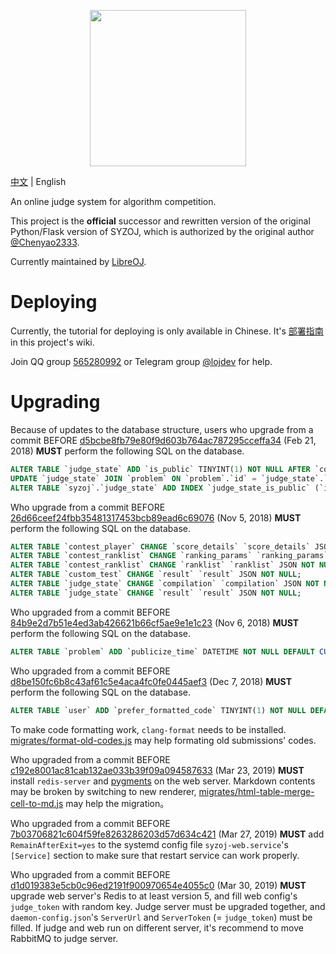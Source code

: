 <p align="center"><img src="static/self/syzoj.svg" width="250"></p>

[中文](README.md) | English

An online judge system for algorithm competition.

This project is the **official** successor and rewritten version of the original Python/Flask version of SYZOJ, which is authorized by the original author [@Chenyao2333](https://github.com/Chenyao2333).

Currently maintained by [LibreOJ](https://loj.ac).

# Deploying
Currently, the tutorial for deploying is only available in Chinese. It's [部署指南](https://github.com/syzoj/syzoj/wiki/%E9%83%A8%E7%BD%B2%E6%8C%87%E5%8D%97) in this project's wiki.

Join QQ group [565280992](https://jq.qq.com/?_wv=1027&k=5JQZWwd) or Telegram group [@lojdev](https://t.me/lojdev) for help.

# Upgrading
Because of updates to the database structure, users who upgrade from a commit BEFORE [d5bcbe8fb79e80f9d603b764ac787295cceffa34](https://github.com/syzoj/syzoj/commit/d5bcbe8fb79e80f9d603b764ac787295cceffa34) (Feb 21, 2018) **MUST** perform the following SQL on the database.

```sql
ALTER TABLE `judge_state` ADD `is_public` TINYINT(1) NOT NULL AFTER `compilation`;
UPDATE `judge_state` JOIN `problem` ON `problem`.`id` = `judge_state`.`problem_id` SET `judge_state`.`is_public` = `problem`.`is_public`;
ALTER TABLE `syzoj`.`judge_state` ADD INDEX `judge_state_is_public` (`id`, `is_public`, `type_info`, `type`);
```

Who upgrade from a commit BEFORE [26d66ceef24fbb35481317453bcb89ead6c69076](https://github.com/syzoj/syzoj/commit/26d66ceef24fbb35481317453bcb89ead6c69076) (Nov 5, 2018) **MUST** perform the following SQL on the database.

```sql
ALTER TABLE `contest_player` CHANGE `score_details` `score_details` JSON NOT NULL;
ALTER TABLE `contest_ranklist` CHANGE `ranking_params` `ranking_params` JSON NOT NULL;
ALTER TABLE `contest_ranklist` CHANGE `ranklist` `ranklist` JSON NOT NULL;
ALTER TABLE `custom_test` CHANGE `result` `result` JSON NOT NULL;
ALTER TABLE `judge_state` CHANGE `compilation` `compilation` JSON NOT NULL;
ALTER TABLE `judge_state` CHANGE `result` `result` JSON NOT NULL;
```

Who upgraded from a commit BEFORE [84b9e2d7b51e4ed3ab426621b66cf5ae9e1e1c23](https://github.com/syzoj/syzoj/commit/84b9e2d7b51e4ed3ab426621b66cf5ae9e1e1c23) (Nov 6, 2018) **MUST** perform the following SQL on the database.

```sql
ALTER TABLE `problem` ADD `publicize_time` DATETIME NOT NULL DEFAULT CURRENT_TIMESTAMP AFTER `type`;
```

Who upgraded from a commit BEFORE [d8be150fc6b8c43af61c5e4aca4fc0fe0445aef3](https://github.com/syzoj/syzoj/commit/d8be150fc6b8c43af61c5e4aca4fc0fe0445aef3) (Dec 7, 2018) **MUST** perform the following SQL on the database.

```sql
ALTER TABLE `user` ADD `prefer_formatted_code` TINYINT(1) NOT NULL DEFAULT 1 AFTER `public_email`;
```

To make code formatting work, `clang-format` needs to be installed. [migrates/format-old-codes.js](migrates/format-old-codes.js) may help formating old submissions' codes.

Who upgraded from a commit BEFORE [c192e8001ac81cab132ae033b39f09a094587633](https://github.com/syzoj/syzoj/commit/c192e8001ac81cab132ae033b39f09a094587633) (Mar 23, 2019) **MUST** install `redis-server` and [pygments](http://pygments.org/) on the web server. Markdown contents may be broken by switching to new renderer, [migrates/html-table-merge-cell-to-md.js](migrates/html-table-merge-cell-to-md.js) may help the migration。

Who upgraded from a commit BEFORE [7b03706821c604f59fe8263286203d57d634c421](https://github.com/syzoj/syzoj/commit/7b03706821c604f59fe8263286203d57d634c421) (Mar 27, 2019) **MUST** add `RemainAfterExit=yes` to the systemd config file `syzoj-web.service`'s `[Service]` section to make sure that restart service can work properly.

Who upgraded from a commit BEFORE [d1d019383e5cb0c96ed2191f900970654e4055c0](https://github.com/syzoj/syzoj/commit/d1d019383e5cb0c96ed2191f900970654e4055c0) (Mar 30, 2019) **MUST** upgrade web server's Redis to at least version 5, and fill web config's `judge_token` with random key. Judge server must be upgraded together, and `daemon-config.json`'s  `ServerUrl` and `ServerToken` (= `judge_token`) must be filled. If judge and web run on different server, it's recommend to move RabbitMQ to judge server.
